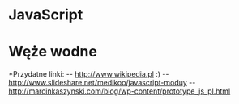 JavaScript
==========
# Węże wodne
*Przydatne linki:
-- http://www.wikipedia.pl :)
-- http://www.slideshare.net/medikoo/javascript-moduy
-- http://marcinkaszynski.com/blog/wp-content/prototype_js_pl.html